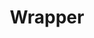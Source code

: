 ---
layout: default
title: Wrapper
parent: Индекс
has_children: true
permalink: /references/wrapper
---